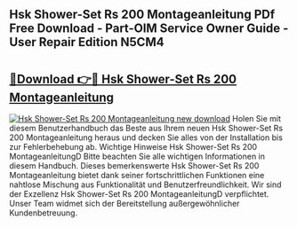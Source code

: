 ## Hsk Shower-Set Rs 200 Montageanleitung PDf Free Download - Part-OlM Service Owner Guide - User Repair Edition N5CM4

# <h2><a href="http://df7hux.blite.top/?on=Hsk+Shower-Set+Rs+200+Montageanleitung">🔗Download 👉🔴 Hsk Shower-Set Rs 200 Montageanleitung</a></h2>

[![Hsk Shower-Set Rs 200 Montageanleitung new download](https://i.imgur.com/lujVjoI.png)](http://df7hux.blite.top/?on=Hsk+Shower-Set+Rs+200+Montageanleitung)
Holen Sie mit diesem Benutzerhandbuch das Beste aus Ihrem neuen Hsk Shower-Set Rs 200 Montageanleitung heraus und decken Sie alles von der Installation bis zur Fehlerbehebung ab. Wichtige Hinweise Hsk Shower-Set Rs 200 MontageanleitungD Bitte beachten Sie alle wichtigen Informationen in diesem Handbuch. Dieses bemerkenswerte Hsk Shower-Set Rs 200 Montageanleitung bietet dank seiner fortschrittlichen Funktionen eine nahtlose Mischung aus Funktionalität und Benutzerfreundlichkeit. Wir sind der Exzellenz Hsk Shower-Set Rs 200 MontageanleitungD verpflichtet. Unser Team widmet sich der Bereitstellung außergewöhnlicher Kundenbetreuung.
